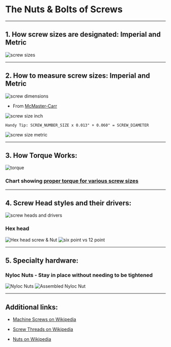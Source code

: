 # The Nuts & Bolts of Screws

----------------------------------------

## 1. How screw sizes are designated: Imperial and Metric

![screw sizes](imgs/screw_sizes.png)

----------------------------------------

## 2. How to measure screw sizes: Imperial and Metric

![screw dimensions](imgs/screw_dims.jpg)

* From <a href="https://www.mcmaster.com/info/how-to-measure-screw-thread-size.html" target="_blank">McMaster-Carr</a>

![screw size inch](imgs/screw-size-inch.png)

```
Handy Tip: SCREW_NUMBER_SIZE x 0.013" + 0.060" = SCREW_DIAMETER
```

![screw size metric](imgs/screw-size-metric.png)

----------------------------------------

## 3. How Torque Works:

![torque](imgs/torque.png)

### Chart showing <a href="https://www.pencomsf.com/articles-updates/screw-torque-reference/" target="_blank">proper torque for various screw sizes</a>

----------------------------------------

## 4. Screw Head styles and their drivers:

![screw heads and drivers](imgs/heads&drivers.png)

### Hex head

![Hex head screw & Nut](imgs/hex_head_screw&nut.png)
![six point vs 12 point](imgs/6pt-12pt-sockets.png)

----------------------------------------

## 5. Specialty hardware:

### Nyloc Nuts - Stay in place without needing to be tightened

![Nyloc Nuts](imgs/nyloc-nut.png)
![Assembled Nyloc Nut](imgs/nyloc&screw.png)

----------------------------------------

## Additional links:

* <a href="https://en.wikipedia.org/wiki/Screw#Machine_screws" target="_blank">Machine Screws on Wikipedia</a> 

* <a href="https://en.wikipedia.org/wiki/Screw_thread" target="_blank">Screw Threads on Wikipedia</a> 

* <a href="https://en.wikipedia.org/wiki/Nut_(hardware)" target="_blank">Nuts on Wikipedia</a> 


